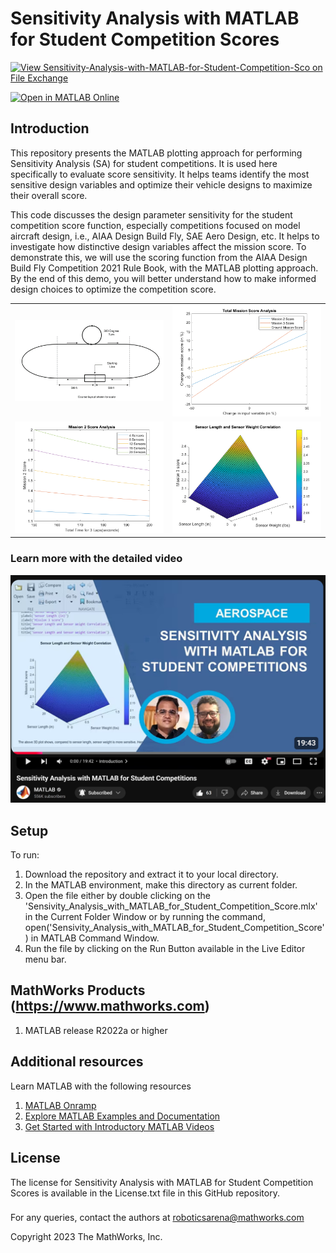 # Sensitivity Analysis with MATLAB for Student Competition Scores


[![View Sensitivity-Analysis-with-MATLAB-for-Student-Competition-Sco on File Exchange](https://www.mathworks.com/matlabcentral/images/matlab-file-exchange.svg)](https://in.mathworks.com/matlabcentral/fileexchange/136384-sensitivity-analysis-with-matlab-for-student-competition-sco)

[![Open in MATLAB Online](https://www.mathworks.com/images/responsive/global/open-in-matlab-online.svg)](https://matlab.mathworks.com/open/github/v1?repo=khush1008/sensitivity-analysis-with-matlab-for-student-competition-score)
<!-- Add this icon to the README if this repo also appears on File Exchange via the "Connect to GitHub" feature --> 



## Introduction

This repository presents the MATLAB plotting approach for performing Sensitivity Analysis (SA) for student competitions. It is used here specifically to evaluate score sensitivity. It helps teams identify the most sensitive design variables and optimize their vehicle designs to maximize their overall score.

This code discusses the design parameter sensitivity for the student competition score function, especially competitions focused on model aircraft design, i.e., AIAA Design Build Fly, SAE Aero Design, etc. It helps to investigate how distinctive design variables affect the mission score. To demonstrate this, we will use the scoring function from the AIAA Design Build Fly Competition 2021 Rule Book, with the MATLAB plotting approach. By the end of this demo, you will better understand how to make informed design choices to optimize the competition score.


<table>
<tr>
<td> <img src="images/Course_Layout.png" alt="Course Layout" style="width: 250px;"/> </td>
<td> <img src="images/Total_Mission_Score_Analysis.png" alt="Total Mission Score Analysis" style="width: 250px;"/> </td>
</tr>
<tr>
<td> <img src="images/Mission_2_Score_Analysis.png" alt="Mission-2 Score Analysis" style="width: 250px;"/> </td>
<td> <img src="images/Mission_3_SensorLength_and_SensorWeight.png" alt="Mission 3: Sensor Length vs Sensor Weight" style="width: 250px;"/> </td>
</tr>
</table>


### Learn more with the detailed video

<a href="https://www.youtube.com/watch?v=yqDAxIWwTUw&t=129s">
  <img src="images/Thumbanil.jpg" alt="Watch the video" width="800">
</a>

<!--- If your project includes a visualization or any images or an App please include a screenshot in this README --->

## Setup
To run: 
1. Download the repository and extract it to your local directory. 
2. In the MATLAB environment, make this directory as current folder. 
3. Open the file either by double clicking on the  'Sensivity_Analysis_with_MATLAB_for_Student_Competition_Score.mlx' in the Current Folder Window or by running  the command, open('Sensivity_Analysis_with_MATLAB_for_Student_Competition_Score')  in MATLAB Command Window.
4. Run the file by clicking on the Run Button available in the Live Editor menu bar. 


## MathWorks Products (https://www.mathworks.com)
<!--- Make sure you have a License.txt within your Repo --->
1. MATLAB release R2022a or higher


## Additional resources
Learn MATLAB with the following resources
1. [MATLAB Onramp](https://matlabacademy.mathworks.com/details/matlab-onramp/gettingstarted)
2. [Explore MATLAB Examples and Documentation](https://in.mathworks.com/help/matlab/getting-started-with-matlab.html)
3. [Get Started with Introductory MATLAB Videos](https://in.mathworks.com/videos.html#matlabgetstarted)

## License
<!--- Make sure you have a License.txt within your Repo --->

The license for Sensitivity Analysis with MATLAB for Student Competition Scores is available in the License.txt file in this GitHub repository.






### 


For any queries, contact the authors at roboticsarena@mathworks.com
<!--- Make sure you have a License.txt within your Repo --->




<!--- Make sure you have a License.txt within your Repo --->
Copyright 2023 The MathWorks, Inc.



